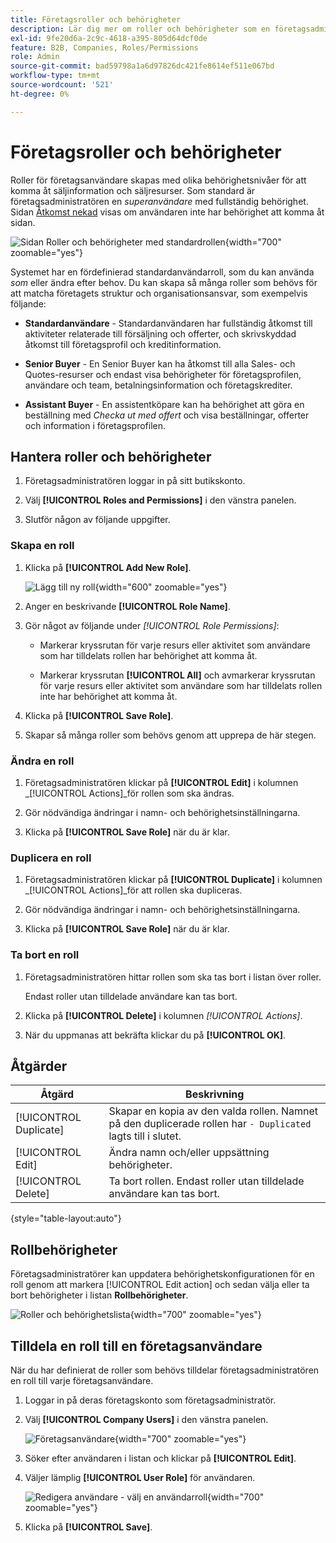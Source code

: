 ```yaml
---
title: Företagsroller och behörigheter
description: Lär dig mer om roller och behörigheter som en företagsadministratör kan tillämpa på företagsanvändare, vilket ger olika nivåer åtkomst till orderinformation och resurser.
exl-id: 9fe20d6a-2c9c-4618-a395-805d64dcf0de
feature: B2B, Companies, Roles/Permissions
role: Admin
source-git-commit: bad59798a1a6d97826dc421fe8614ef511e067bd
workflow-type: tm+mt
source-wordcount: '521'
ht-degree: 0%

---
```


# Företagsroller och behörigheter

Roller för företagsanvändare skapas med olika behörighetsnivåer för att komma åt säljinformation och säljresurser. Som standard är företagsadministratören en _superanvändare_ med fullständig behörighet. Sidan [Åtkomst nekad](../content-design/pages.md#access-denied) visas om användaren inte har behörighet att komma åt sidan.

![Sidan Roller och behörigheter med standardrollen](./assets/company-roles-permissions.png){width="700" zoomable="yes"}

Systemet har en fördefinierad standardanvändarroll, som du kan använda _som_ eller ändra efter behov. Du kan skapa så många roller som behövs för att matcha företagets struktur och organisationsansvar, som exempelvis följande:

- **Standardanvändare** - Standardanvändaren har fullständig åtkomst till aktiviteter relaterade till försäljning och offerter, och skrivskyddad åtkomst till företagsprofil och kreditinformation.

- **Senior Buyer** - En Senior Buyer kan ha åtkomst till alla Sales- och Quotes-resurser och endast visa behörigheter för företagsprofilen, användare och team, betalningsinformation och företagskrediter.

- **Assistant Buyer** - En assistentköpare kan ha behörighet att göra en beställning med _Checka ut med offert_ och visa beställningar, offerter och information i företagsprofilen.

## Hantera roller och behörigheter

1. Företagsadministratören loggar in på sitt butikskonto.

1. Välj **[!UICONTROL Roles and Permissions]** i den vänstra panelen.

1. Slutför någon av följande uppgifter.

### Skapa en roll

1. Klicka på **[!UICONTROL Add New Role]**.

   ![Lägg till ny roll](./assets/company-roles-permissions-add-storefront.png){width="600" zoomable="yes"}

1. Anger en beskrivande **[!UICONTROL Role Name]**.

1. Gör något av följande under _[!UICONTROL Role Permissions]_:

   - Markerar kryssrutan för varje resurs eller aktivitet som användare som har tilldelats rollen har behörighet att komma åt.

   - Markerar kryssrutan **[!UICONTROL All]** och avmarkerar kryssrutan för varje resurs eller aktivitet som användare som har tilldelats rollen inte har behörighet att komma åt.

1. Klicka på **[!UICONTROL Save Role]**.

1. Skapar så många roller som behövs genom att upprepa de här stegen.

### Ändra en roll

1. Företagsadministratören klickar på **[!UICONTROL Edit]** i kolumnen _[!UICONTROL Actions]_för rollen som ska ändras.

1. Gör nödvändiga ändringar i namn- och behörighetsinställningarna.

1. Klicka på **[!UICONTROL Save Role]** när du är klar.

### Duplicera en roll

1. Företagsadministratören klickar på **[!UICONTROL Duplicate]** i kolumnen _[!UICONTROL Actions]_för att rollen ska dupliceras.

1. Gör nödvändiga ändringar i namn- och behörighetsinställningarna.

1. Klicka på **[!UICONTROL Save Role]** när du är klar.

### Ta bort en roll

1. Företagsadministratören hittar rollen som ska tas bort i listan över roller.

   Endast roller utan tilldelade användare kan tas bort.

1. Klicka på **[!UICONTROL Delete]** i kolumnen _[!UICONTROL Actions]_.

1. När du uppmanas att bekräfta klickar du på **[!UICONTROL OK]**.

## Åtgärder

| Åtgärd | Beskrivning |
|-----------| ----------- |
| [!UICONTROL Duplicate] | Skapar en kopia av den valda rollen. Namnet på den duplicerade rollen har `- Duplicated` lagts till i slutet. |
| [!UICONTROL Edit] | Ändra namn och/eller uppsättning behörigheter. |
| [!UICONTROL Delete] | Ta bort rollen. Endast roller utan tilldelade användare kan tas bort. |

{style="table-layout:auto"}

## Rollbehörigheter

Företagsadministratörer kan uppdatera behörighetskonfigurationen för en roll genom att markera [!UICONTROL Edit action] och sedan välja eller ta bort behörigheter i listan **Rollbehörigheter**.

![Roller och behörighetslista](./assets/role-permissions-list.png){width="700" zoomable="yes"}

## Tilldela en roll till en företagsanvändare

När du har definierat de roller som behövs tilldelar företagsadministratören en roll till varje företagsanvändare.

1. Loggar in på deras företagskonto som företagsadministratör.

1. Välj **[!UICONTROL Company Users]** i den vänstra panelen.

   ![Företagsanvändare](./assets/company-users-list-storefront.png){width="700" zoomable="yes"}

1. Söker efter användaren i listan och klickar på **[!UICONTROL Edit]**.

1. Väljer lämplig **[!UICONTROL User Role]** för användaren.

   ![Redigera användare - välj en användarroll](./assets/company-user-assign-role.png){width="700" zoomable="yes"}

1. Klicka på **[!UICONTROL Save]**.
